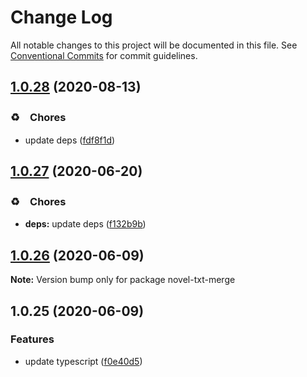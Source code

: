 # Change Log

All notable changes to this project will be documented in this file.
See [Conventional Commits](https://conventionalcommits.org) for commit guidelines.

## [1.0.28](https://github.com/bluelovers/ws-epub/compare/novel-txt-merge@1.0.27...novel-txt-merge@1.0.28) (2020-08-13)


### ♻️　Chores

* update deps ([fdf8f1d](https://github.com/bluelovers/ws-epub/commit/fdf8f1d5eefac9e040f8d4fc34fa545e8e7b52e4))





## [1.0.27](https://github.com/bluelovers/ws-epub/compare/novel-txt-merge@1.0.26...novel-txt-merge@1.0.27) (2020-06-20)


### ♻️　Chores

* **deps:** update deps ([f132b9b](https://github.com/bluelovers/ws-epub/commit/f132b9b049da8ff86f5f3ef1eee7a7e143c0f77a))





## [1.0.26](https://github.com/bluelovers/ws-epub/compare/novel-txt-merge@1.0.25...novel-txt-merge@1.0.26) (2020-06-09)

**Note:** Version bump only for package novel-txt-merge





## 1.0.25 (2020-06-09)


### Features

* update typescript ([f0e40d5](https://github.com/bluelovers/ws-epub/commit/f0e40d5bc786e99112c8d65c09754a184e5e70c9))
